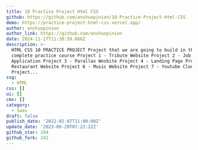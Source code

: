 ```yaml
---
title: 10 Practice Project Html CSS
github: https://github.com/anshuopinion/10-Practice-Project-Html-CSS
demo: https://practice-project-html-css.vercel.app/
author: anshuopinion
author_link: https://github.com/anshuopinion
date: 2024-11-27T11:38:59.666Z
description: >-
  HTML CSS 10 PRACTICE PROJECT Project that we are going to build in this
  complete practice course Project 1 - Tribute Website Project 2 - Job
  Application Project 3 - Parallax Wesbite Project 4 - Landing Page Project 5 -
  Restaurant Website Project 6 - Music Website Project 7 - Youtube Clone
  Project...
ssg:
  - HTML
css: []
ui: []
cms: []
category:
  - Saas
draft: false
publish_date: '2022-02-07T11:00:00Z'
update_date: '2023-06-29T07:22:22Z'
github_star: 294
github_fork: 241
---
```

